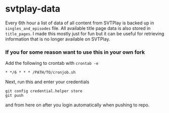 # svtplay-data
Every 6th hour a list of data of all content from SVTPlay is backed up in `singles_and_episodes` file. All available title page data is also stored in `title_pages`. I made this mostly just for fun but it can be useful for retrieving information that is no longer available on SVTPlay.

### If you for some reason want to use this in your own fork
Add the following to crontab with `crontab -e`

    * */6 * * * /PATH/TO/cronjob.sh

Next, run this and enter your credentials

    git config credential.helper store
    git push

and from here on after you login automatically when pushing to repo.
